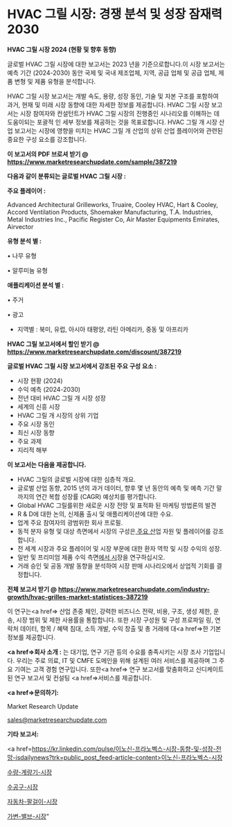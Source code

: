 # HVAC 그릴 시장: 경쟁 분석 및 성장 잠재력 2030

<strong>HVAC 그릴 시장 2024 (현황 및 향후 동향)</strong>

글로벌 HVAC 그릴 시장에 대한 보고서는 2023 년을 기준으로합니다.이 시장 보고서는 예측 기간 (2024-2030) 동안 국제 및 국내 제조업체, 지역, 공급 업체 및 공급 업체, 제품 변형 및 제품 유형을 분석합니다.

HVAC 그릴 시장 보고서는 개발 속도, 용량, 성장 동인, 기술 및 자본 구조를 포함하여 과거, 현재 및 미래 시장 동향에 대한 자세한 정보를 제공합니다. HVAC 그릴 시장 보고서는 시장 참여자와 컨설턴트가 HVAC 그릴 시장의 진행중인 시나리오를 이해하는 데 도움이되는 포괄적 인 세부 정보를 제공하는 것을 목표로합니다. HVAC 그릴 개 시장 산업 보고서는 시장에 영향을 미치는 HVAC 그릴 개 산업의 상위 산업 플레이어와 관련된 중요한 구성 요소를 강조합니다.



<strong>이 보고서의 PDF 브로셔 받기 @ <a href=https://www.marketresearchupdate.com/sample/387219>https://www.marketresearchupdate.com/sample/387219</a></strong>



<strong>다음과 같이 분류되는 글로벌 HVAC 그릴 시장 :</strong>



<strong>주요 플레이어 :</strong>

Advanced Architectural Grilleworks, Truaire, Cooley HVAC, Hart & Cooley, Accord Ventilation Products, Shoemaker Manufacturing, T.A. Industries, Metal Industries Inc., Pacific Register Co, Air Master Equipments Emirates, Airvector



<strong>유형 분석 별 :</strong>

• 나무 유형

• 알루미늄 유형



<strong>애플리케이션 분석 별 :</strong>

• 주거

• 광고

<ul>
  <li>지역별 : 북미, 유럽, 아시아 태평양, 라틴 아메리카, 중동 및 아프리카</li>
</ul>


<strong>HVAC 그릴 보고서에서 할인 받기 @ <a href=https://www.marketresearchupdate.com/discount/387219>https://www.marketresearchupdate.com/discount/387219</a></strong>



<strong>글로벌 HVAC 그릴 시장 보고서에서 강조된 주요 구성 요소 :</strong>
<ul>
  <li>시장 현황 (2024)</li>
  <li>수익 예측 (2024-2030)</li>
  <li>전년 대비 HVAC 그릴 개 시장 성장</li>
  <li>세계의 신흥 시장</li>
  <li>HVAC 그릴 개 시장의 상위 기업</li>
  <li>주요 시장 동인</li>
  <li>최신 시장 동향</li>
  <li>주요 과제</li>
  <li>지리적 해부</li>
</ul>


<strong>이 보고서는 다음을 제공합니다.</strong>
<ul>
  <li>HVAC 그릴의 글로벌 시장에 대한 심층적 개요.</li>
  <li>글로벌 산업 동향, 2015 년의 과거 데이터, 향후 몇 년 동안의 예측 및 예측 기간 말까지의 연간 복합 성장률 (CAGR) 예상치를 평가합니다.</li>
  <li>Global HVAC 그릴를위한 새로운 시장 전망 및 표적화 된 마케팅 방법론의 발견</li>
  <li>R &amp; D에 대한 논의, 신제품 출시 및 애플리케이션에 대한 수요.</li>
  <li>업계 주요 참여자의 광범위한 회사 프로필.</li>
  <li>동적 분자 유형 및 대상 측면에서 시장의 구성은<a href=> 주요 산</a>업 자원 및 플레이어를 강조합니다.</li>
  <li>전 세계 시장과 주요 플레이어 및 시장 부문에 대한 환자 역학 및 시장 수익의 성장.</li>
  <li>일반 및 프리미엄 제품 수익 측면<a href=>에서 시</a>장을 연구하십시오.</li>
  <li>거래 승인 및 공동 개발 동향을 분석하여 시장 판매 시나리오에서 상업적 기회를 결정합니다.</li>
</ul>



<strong>전체 보고서 받기 @ <a href=https://www.marketresearchupdate.com/industry-growth/hvac-grilles-market-statistices-387219>https://www.marketresearchupdate.com/industry-growth/hvac-grilles-market-statistices-387219</a></strong>

이 연구는<a href=> 산업 존중</a> 체인, 강력한 비즈니스 전략, 비용, 구조, 생성 제한, 운송, 시장 범위 및 제한 사용률을 통합합니다. 또한 시장 구성원 및 구성 프로파일 링, 연락처 데이터, 항목 / 혜택 침대, 소득 개발, 수익 창출 및 총 거래에 대<a href=>한 기본 </a>정보를 제공합니다.



<strong><a href=>회사 소</a>개 :</strong>
는 대기업, 연구 기관 등의 수요를 충족시키는 시장 조사 기업입니다. 우리는 주로 의료, IT 및 CMFE 도메인을 위해 설계된 여러 서비스를 제공하며 그 주요 기여는 고객 경험 연구입니다. 또한<a href=> 연구 보</a>고서를 맞춤화하고 신디케이트 된 연구 보고서 및 컨설팅 <a href=>서비스</a>를 제공합니다.



<strong><a href=>문의하기:</a></strong>

Market Research Update

sales@marketresearchupdate.com



<strong>기타 보고서:</strong>

<a href=https://kr.linkedin.com/pulse/이노신-프라노벡스-시장-동향-및-성장-전망-isdailynews?trk=public_post_feed-article-content>이노신-프라노벡스-시장</a>

<a href=https://www.linkedin.com/pulse/수량-계량기-시장-규모-및-성장-2023-trend-tracking-tips-360-analysis-fwlvf/>수량-계량기-시장</a>

<a href=https://www.linkedin.com/pulse/수공구-시장-동향-및-성장-전망-survey-savvy-insights-360-analysis-gowrf/>수공구-시장</a>

<a href=https://www.linkedin.com/pulse/자동차-팔걸이-시장-현재-및-미래-성장-2029-trendsetters-talk-360-analysis-fgtbf/>자동차-팔걸이-시장</a>

<a href=https://www.linkedin.com/pulse/가변-밸브-시장-동향-및-성장-전망-consumer-connection-compendium-ana-srvgc/>가변-밸브-시장</a>"
